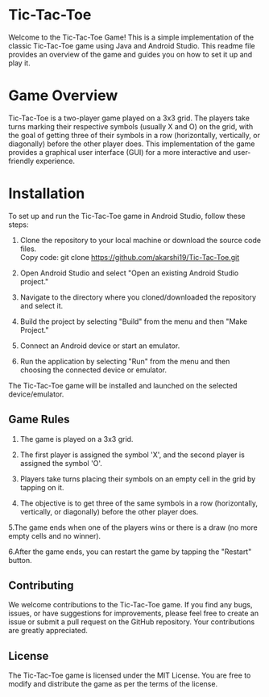 # Tic-Tac-Toe
Welcome to the Tic-Tac-Toe Game! This is a simple implementation of the classic Tic-Tac-Toe game using Java and Android Studio. This readme file provides an overview of the game and guides you on how to set it up and play it.     

# Game Overview
Tic-Tac-Toe is a two-player game played on a 3x3 grid. The players take turns marking their respective symbols (usually X and O) on the grid, with the goal of getting three of their symbols in a row (horizontally, vertically, or diagonally) before the other player does. This implementation of the game provides a graphical user interface (GUI) for a more interactive and user-friendly experience.    

# Installation
To set up and run the Tic-Tac-Toe game in Android Studio, follow these steps:    

1. Clone the repository to your local machine or download the source code files.    
Copy code:
git clone https://github.com/akarshi19/Tic-Tac-Toe.git 
2. Open Android Studio and select "Open an existing Android Studio project."    

3. Navigate to the directory where you cloned/downloaded the repository and select it.    

4. Build the project by selecting "Build" from the menu and then "Make Project."    

5. Connect an Android device or start an emulator.    

6. Run the application by selecting "Run" from the menu and then choosing the connected device or emulator.    

The Tic-Tac-Toe game will be installed and launched on the selected device/emulator.    

## Game Rules
1. The game is played on a 3x3 grid.    

2. The first player is assigned the symbol 'X', and the second player is assigned the symbol 'O'.   

3. Players take turns placing their symbols on an empty cell in the grid by tapping on it.   

4. The objective is to get three of the same symbols in a row (horizontally, vertically, or diagonally) before the other player does.    

5.The game ends when one of the players wins or there is a draw (no more empty cells and no winner).    

6.After the game ends, you can restart the game by tapping the "Restart" button.    

## Contributing
We welcome contributions to the Tic-Tac-Toe game. If you find any bugs, issues, or have suggestions for improvements, please feel free to create an issue or submit a pull request on the GitHub repository. Your contributions are greatly appreciated.    

## License
The Tic-Tac-Toe game is licensed under the MIT License. You are free to modify and distribute the game as per the terms of the license.    






